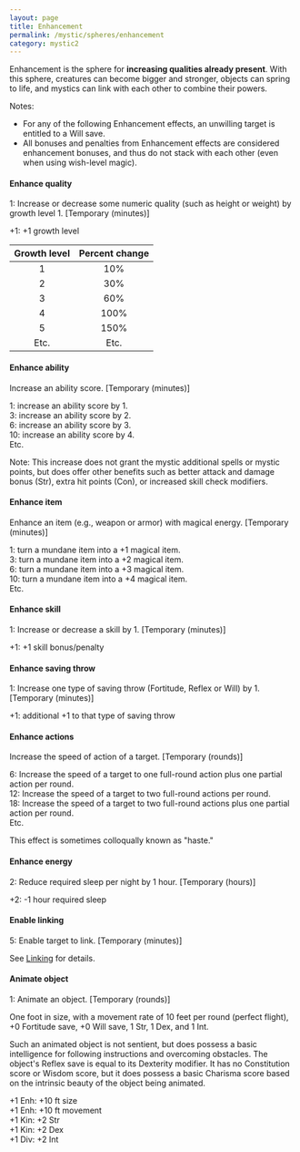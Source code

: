 ```yaml
---
layout: page
title: Enhancement
permalink: /mystic/spheres/enhancement
category: mystic2
---
```

Enhancement is the sphere for **increasing qualities already present**.
With this sphere, creatures can become bigger and stronger, objects can
spring to life, and mystics can link with each other to combine their
powers.

Notes:

-   For any of the following Enhancement effects, an unwilling target is
    entitled to a Will save.
-   All bonuses and penalties from Enhancement effects are considered
    enhancement bonuses, and thus do not stack with each other (even
    when using wish-level magic).

#### Enhance quality

1: Increase or decrease some numeric quality (such as height or weight)
by growth level 1. \[Temporary (minutes)\]

+1: +1 growth level

| Growth level | Percent change |
|:------------:|:--------------:|
| 1            | 10%            |
| 2            | 30%            |
| 3            | 60%            |
| 4            | 100%           |
| 5            | 150%           |
| Etc.         | Etc.           |

#### Enhance ability

Increase an ability score. \[Temporary (minutes)\]

1: increase an ability score by 1.  
3: increase an ability score by 2.  
6: increase an ability score by 3.  
10: increase an ability score by 4.  
Etc.

Note: This increase does not grant the mystic additional spells or
mystic points, but does offer other benefits such as better attack and
damage bonus (Str), extra hit points (Con), or increased skill check
modifiers.

#### Enhance item

Enhance an item (e.g., weapon or armor) with magical energy. \[Temporary (minutes)\]

1: turn a mundane item into a +1 magical item.  
3: turn a mundane item into a +2 magical item.  
6: turn a mundane item into a +3 magical item.  
10: turn a mundane item into a +4 magical item.  
Etc.

#### Enhance skill

1: Increase or decrease a skill by 1. \[Temporary (minutes)\]

+1: +1 skill bonus/penalty

#### Enhance saving throw

1: Increase one type of saving throw (Fortitude, Reflex or Will) by 1.
\[Temporary (minutes)\]

+1: additional +1 to that type of saving throw

#### Enhance actions

Increase the speed of action of a target. \[Temporary (rounds)\]

6: Increase the speed of a target to one full-round action plus one
partial action per round.  
12: Increase the speed of a target to two full-round actions per round.  
18: Increase the speed of a target to two full-round actions plus one
partial action per round.  
Etc.

This effect is sometimes colloqually known as "haste."

#### Enhance energy

2: Reduce required sleep per night by 1 hour. \[Temporary (hours)\]

+2: -1 hour required sleep

#### Enable linking

5: Enable target to link. \[Temporary (minutes)\]

See [Linking](/mystic/techniques/linking) for details.

#### Animate object

1: Animate an object. \[Temporary (rounds)\]

One foot in size, with a movement rate of 10 feet per round (perfect
flight), +0 Fortitude save, +0 Will save, 1 Str, 1 Dex, and 1 Int.

Such an animated object is not sentient, but does possess a basic
intelligence for following instructions and overcoming obstacles. The
object's Reflex save is equal to its Dexterity modifier. It has no
Constitution score or Wisdom score, but it does possess a basic Charisma
score based on the intrinsic beauty of the object being animated.

+1 Enh: +10 ft size  
+1 Enh: +10 ft movement  
+1 Kin: +2 Str  
+1 Kin: +2 Dex  
+1 Div: +2 Int
